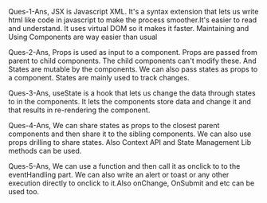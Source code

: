 Ques-1-Ans,
JSX is Javascript XML. It's a syntax extension that lets us write html like code in javascript to make the process smoother.It's easier to read and understand. It uses virtual DOM so it makes it faster. Maintaining and Using Components are way easier than usual

Ques-2-Ans,
Props is used as input to a component. Props are passed from parent to child components. The child components can't modify these. And States are mutable by the components. We can also pass states as props to a component. States are mainly used to track changes.

Ques-3-Ans,
useState is a hook that lets us change the data through states to in the components. It lets the components store data and change it and that results in re-rendering the component.

Ques-4-Ans,
We can share states as props to the closest parent components and then share it to the sibling components. We can also use props drilling to share states. Also Context API and State Management Lib methods can be used.

Ques-5-Ans,
We can use a function and then call it as onclick to to the eventHandling part. We can also write an alert or toast or any other execution directly to onclick to it.Also onChange, OnSubmit and etc can be used too.